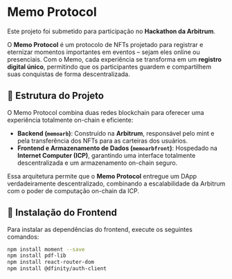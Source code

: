 # Memo Protocol

Este projeto foi submetido para participação no **Hackathon da Arbitrum**.

O **Memo Protocol** é um protocolo de NFTs projetado para registrar e eternizar momentos importantes em eventos – sejam eles online ou presenciais. Com o Memo, cada experiência se transforma em um **registro digital único**, permitindo que os participantes guardem e compartilhem suas conquistas de forma descentralizada.

## 📁 Estrutura do Projeto

O Memo Protocol combina duas redes blockchain para oferecer uma experiência totalmente on-chain e eficiente:

- **Backend (`memoarb`)**: Construído na **Arbitrum**, responsável pelo mint e pela transferência dos NFTs para as carteiras dos usuários.
- **Frontend e Armazenamento de Dados (`memoarbfront`)**: Hospedado na **Internet Computer (ICP)**, garantindo uma interface totalmente descentralizada e um armazenamento on-chain seguro.

Essa arquitetura permite que o **Memo Protocol** entregue um DApp verdadeiramente descentralizado, combinando a escalabilidade da Arbitrum com o poder de computação on-chain da ICP.

## 🚀 Instalação do Frontend

Para instalar as dependências do frontend, execute os seguintes comandos:

```sh
npm install moment --save
npm install pdf-lib
npm install react-router-dom
npm install @dfinity/auth-client
